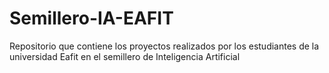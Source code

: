 # Semillero-IA-EAFIT
Repositorio que contiene los proyectos realizados por los estudiantes de la universidad Eafit en el semillero de Inteligencia Artificial
